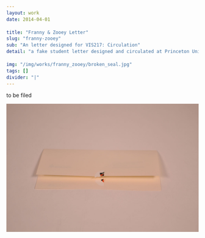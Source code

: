 ```yaml
---
layout: work
date: 2014-04-01

title: "Franny & Zooey Letter"
slug: "franny-zooey"
sub: "An letter designed for VIS217: Circulation"
detail: "a fake student letter designed and circulated at Princeton University"

img: "/img/works/franny_zooey/broken_seal.jpg"
tags: []
divider: "|"
---
```


to be filed

![Franny Zooey Letter](/img/works/franny_zooey/broken_seal.jpg)
